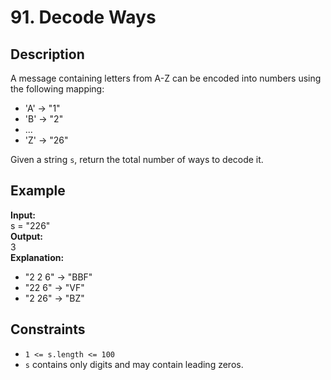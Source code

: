 # 91. Decode Ways

## Description

A message containing letters from A-Z can be encoded into numbers using the following mapping:

- 'A' -> "1"
- 'B' -> "2"
- ...
- 'Z' -> "26"

Given a string `s`, return the total number of ways to decode it.

## Example

**Input:**
<br>
s = "226"
<br>
**Output:**
<br>
3
<br>
**Explanation:**
<br>
- "2 2 6" → "BBF"
- "22 6" → "VF"
- "2 26" → "BZ"

## Constraints

- `1 <= s.length <= 100`
- `s` contains only digits and may contain leading zeros.
